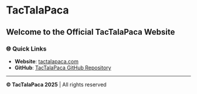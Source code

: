 # **TacTalaPaca**

## Welcome to the Official TacTalaPaca Website 

### 🌐 Quick Links

- **Website**: [tactalapaca.com](https://tactalapaca.com)
- **GitHub**: [TacTalaPaca GitHub Repository](https://github.com/TacTalaPaca)

---

**© TacTalaPaca 2025** | All rights reserved